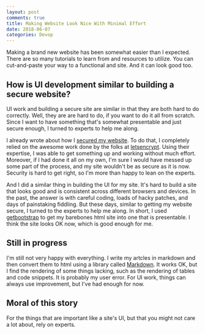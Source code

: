 ```yaml
---
layout: post
comments: true
title: Making Website Look Nice With Minimal Effort
date: 2018-06-07
categories: Devop
---
```


Making a brand new website has been somewhat easier than I expected. There are so many tutorials to learn from and resources to utilize. You can cut-and-paste your way to a functional and site. And it can look good too.

## How is UI development similar to building a secure website?

UI work and building a secure site are similar in that they are both hard to do correctly. Well, they are are hard to do, if you want to do it all from scratch. Since I want to have something that's somewhat presentable and just secure enough, I turned to experts to help me along.

I already wrote about how I [secured my website](setting-up-a-secure-web-application). To do that, I completely relied on the awesome work done by the folks at [letsencrypt](https://letsencrypt.org/). Using their expertise, I was able to get something up and working without much effort. Moreover, if I had done it all on my own, I'm sure I would have messed up some part of the process, and my site wouldn't be as secure as it is now. Security is hard to get right, so I'm more than happy to lean on the experts.

And I did a similar thing in building the UI for my site. It's hard to build a site that looks good and is consistent across different browsers and devices. In the past, the answer is with careful coding, loads of hacky patches, and days of painstaking fiddling. But these days, similar to getting my website secure, I turned to the experts to help me along. In short, I used [getbootstrap](https://getbootstrap.com/) to get my barebones html site into one that is presentable. I think the site looks OK now, which is good enough for me.

## Still in progress
I'm still not very happy with everything. I write my artcles in markdown and then convert them to html using a library called [Markdown](https://pypi.org/project/Markdown/). It works OK, but I find the rendering of some things lacking, such as the rendering of tables and code snippets. It is probably my user error. For UI work, things can always use improvement, but I've had enough for now.

## Moral of this story
For the things that are important like a site's UI, but that you might not care a lot about, rely on experts. 
